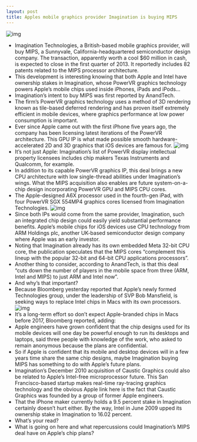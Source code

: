 ```yaml
---
layout: post
title: Apples mobile graphics provider Imagination is buying MIPS
---
```

![img](http://media.idownloadblog.com/wp-content/uploads/2012/11/Imagination-MIPS-logo.png)
* Imagination Technologies, a British-based mobile graphics provider, will buy MIPS, a Sunnyvale, California-headquartered semiconductor design company. The transaction, apparently worth a cool $60 million in cash, is expected to close in the first quarter of 2013. It reportedly includes 82 patents related to the MIPS processor architecture.
* This development is interesting knowing that both Apple and Intel have ownership stakes in Imagination, whose PowerVR graphics technology powers Apple’s mobile chips used inside iPhones, iPads and iPods…
* Imagination’s intent to buy MIPS was first reported by AnandTech.
* The firm’s PowerVR graphics technology uses a method of 3D rendering known as tile-based deferred rendering and has proven itself extremely efficient in mobile devices, where graphics performance at low power consumption is important.
* Ever since Apple came out with the first iPhone five years ago, the company has been licensing latest iterations of the PowerVR architecture. This GPU IP is what made possible smooth hardware-accelerated 2D and 3D graphics that iOS devices are famous for.
![img](http://media.idownloadblog.com/wp-content/uploads/2011/10/A6-Chip.jpg)
* It’s not just Apple: Imagination’s list of PowerVR display intellectual property licensees includes chip makers Texas Instruments and Qualcomm, for example.
* In addition to its capable PowerVR graphics IP, this deal brings a new CPU architecture with low single-thread abilities under Imagination’s wings. What the MIPS acquisition also enables are future system-on-a-chip design incorporating PowerVR GPU and MIPS CPU cores.
* The Apple-designed A6X processor used in the fourth-gen iPad, with four PowerVR SGX 554MP4 graphics cores licensed from Imagination Technologies.
![img](http://media.idownloadblog.com/wp-content/uploads/2012/11/A6X-floorplan-Chipworks-001.jpg)
* Since both IPs would come from the same provider, Imagination, such an integrated chip design could easily yield substantial performance benefits. Apple’s mobile chips for iOS devices use CPU technology from ARM Holdings plc, another UK-based semiconductor design company where Apple was an early investor.
* Noting that Imagination already has its own embedded Meta 32-bit CPU core, the publication speculates that the MIPS cores “complement this lineup with the popular 32-bit and 64-bit CPU applications processors”.
* Another thing to consider, according to AnandTech, is that this deal “cuts down the number of players in the mobile space from three (ARM, Intel and MIPS) to just ARM and Intel now”.
* And why’s that important?
* Because Bloomberg yesterday reported that Apple’s newly formed Technologies group, under the leadership of SVP Bob Mansfield, is seeking ways to replace Intel chips in Macs with its own processors.
![img](http://media.idownloadblog.com/wp-content/uploads/2012/10/MacBook-Air-left-angled-iPhoto.jpg)
* It’s a long-term effort so don’t expect Apple-branded chips in Macs before 2017, Bloomberg reported, adding:
* Apple engineers have grown confident that the chip designs used for its mobile devices will one day be powerful enough to run its desktops and laptops, said three people with knowledge of the work, who asked to remain anonymous because the plans are confidential.
* So if Apple is confident that its mobile and desktop devices will in a few years time share the same chip designs, maybe Imagination buying MIPS has something to do with Apple’s future plans.
* Imagination’s December 2010 acquisition of Caustic Graphics could also be related to Apple’s Intel-free microprocessor future. This San Francisco-based startup makes real-time ray-tracing graphics technology and the obvious Apple link here is the fact that Caustic Graphics was founded by a group of former Apple engineers.
* That the iPhone maker currently holds a 9.5 percent stake in Imagination certainly doesn’t hurt either. By the way, Intel in June 2009 upped its ownership stake in Imagination to 16.02 percent.
* What’s your read?
* What is going on here and what repercussions could Imagination’s MIPS deal have on Apple’s chip plans?

